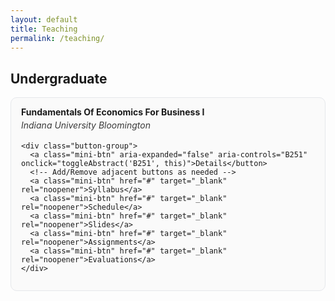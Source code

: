 ```yaml
---
layout: default
title: Teaching
permalink: /teaching/
---
```


<h2>Undergraduate</h2>

<div class="pub-card">
  <div class="pub-header">
    <span class="pub-title"><strong>Fundamentals Of Economics For Business I</strong></span>
    <div class="publication-info">Indiana University Bloomington</div>

    <div class="button-group">
      <a class="mini-btn" aria-expanded="false" aria-controls="B251" onclick="toggleAbstract('B251', this)">Details</button>
      <!-- Add/Remove adjacent buttons as needed -->
      <a class="mini-btn" href="#" target="_blank" rel="noopener">Syllabus</a>
      <a class="mini-btn" href="#" target="_blank" rel="noopener">Schedule</a>
      <a class="mini-btn" href="#" target="_blank" rel="noopener">Slides</a>
      <a class="mini-btn" href="#" target="_blank" rel="noopener">Assignments</a>
      <a class="mini-btn" href="#" target="_blank" rel="noopener">Evaluations</a>
    </div>
  </div>

  <div id="B251" class="abstract-container" hidden>
    <p> Fall 2023; Spring 2024; Fall 2024; Spring 2025; Fall 2025.</p>
    <!-- Optional short description; edit or remove -->
    <p>The first course in a two-course sequence that introduces business students to essential economic concepts. Examines the economic notions of cost and gains from trade, determinants of economic growth, consumer and firm behavior in competitive and non-competitive environments, the effects of taxation, externalities, moral hazard, and adverse selection, and basic game theory.</p>
  </div>
</div>

<script>
function toggleAbstract(id, btn) {
  const el = document.getElementById(id);
  const isHidden = el.hasAttribute('hidden');
  if (isHidden) {
    el.removeAttribute('hidden');
    el.style.display = 'block';
    btn.setAttribute('aria-expanded', 'true');
    el.scrollIntoView({ behavior: "smooth", block: "nearest" });
  } else {
    el.setAttribute('hidden', '');
    el.style.display = 'none';
    btn.setAttribute('aria-expanded', 'false');
  }
}
</script>

<style>
/* --- Reuse the same style as the Research page --- */

/* Card/box container */
.pub-card{
  border: 1px solid #e5e7eb;
  border-radius: 10px;
  padding: 14px 16px;
  margin: 14px 0 18px;
  background: #fafafa;
}

/* Header area keeps buttons close to the text */
.pub-header{
  display: flex;
  flex-direction: column;
  gap: 4px;
}

/* Title & meta */
.pub-title{ text-decoration: none; }
.publication-info{
  font-style: italic;
  opacity: 0.85;
}

/* Tight inline button row directly under meta */
.button-group{
  display: flex;
  flex-wrap: wrap;
  gap: 6px;
  margin-top: 2px; /* keeps buttons very close to text */
}

/* Abstract/details toggle button */
.abstract-button{
  background: transparent;
  border: none;
  padding: 4px 8px;
  font-size: 14px;
  cursor: pointer;
  text-decoration: underline;
  color: #dc143c;
  line-height: 1.2;
}
.abstract-button:hover{ color:#0056b3; }

/* Extra small link-buttons that sit next to the toggle */
.mini-btn{
  display: inline-block;
  font-size: 12px;
  padding: 4px 10px;
  border-radius: 999px;
  border: 1px solid #ddd;
  text-decoration: none;
  line-height: 1.2;
}
.mini-btn:hover{ background:#f3f4f6; }

/* Details/abstract box inside the same card */
.abstract-container{
  border-top: 1px dashed #e5e7eb;
  margin-top: 10px;
  padding-top: 10px;
}
</style>
